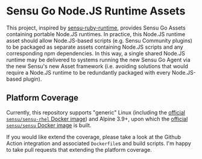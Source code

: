 # Sensu Go Node.JS Runtime Assets

This project, inspired by [sensu-ruby-runtime](https://github.com/sensu/sensu-ruby-runtime),
provides Sensu Go Assets containing portable Node.JS
runtimes. In practice, this Node.JS runtime asset should allow
Node.JS-based scripts (e.g. Sensu Community plugins) to be
packaged as separate assets containing Node.JS scripts and any corresponding npm
dependencies. In this way, a single shared Node.JS runtime may be delivered to
systems running the new Sensu Go Agent via the new Sensu's new Asset framework
(i.e. avoiding solutions that would require a Node.JS runtime to be redundantly
packaged with every Node.JS-based plugin).

## Platform Coverage

Currently, this repository supports "generic" Linux (including the 
[official `sensu/sensu-rhel` Docker image](https://hub.docker.com/r/sensu/sensu-rhel))
and Alpine 3.9+, upon which the
[official `sensu/sensu` Docker image](https://hub.docker.com/r/sensu/sensu) is built.
 
If you would like extend the coverage, please take a look at the Github Action integration and associated `Dockerfile`s
and build scripts. I'm happy to take pull requests that extending the platform coverage.